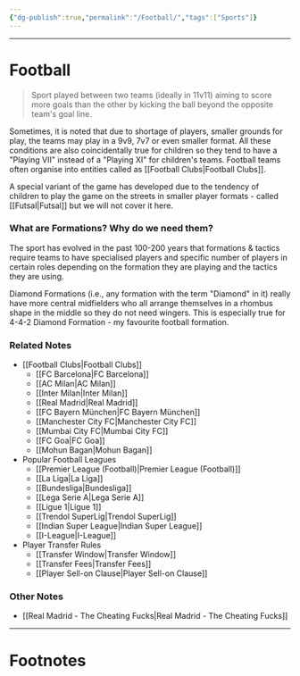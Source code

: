 ```yaml
---
{"dg-publish":true,"permalink":"/Football/","tags":["Sports"]}
---
```



---
# Football
> Sport played between two teams (ideally in 11v11) aiming to score more goals than the other by kicking the ball beyond the opposite team's goal line. 

Sometimes, it is noted that due to shortage of players, smaller grounds for play, the teams may play in a 9v9, 7v7 or even smaller format. All these conditions are also coincidentally true for children so they tend to have a "Playing VII" instead of a "Playing XI" for children's teams.
Football teams often organise into entities called as [[Football Clubs\|Football Clubs]].

A special variant of the game has developed due to the tendency of children to play the game on the streets in smaller player formats - called [[Futsal\|Futsal]] but we will not cover it here.

### What are Formations? Why do we need them?
The sport has evolved in the past 100-200 years that formations & tactics require teams to have specialised players and specific number of players in certain roles depending on the formation they are playing and the tactics they are using.

Diamond Formations (i.e., any formation with the term "Diamond" in it) really have more central midfielders who all arrange themselves in a rhombus shape in the middle so they do not need wingers. This is especially true for 4-4-2 Diamond Formation - my favourite football formation.

### Related Notes
- [[Football Clubs\|Football Clubs]]
	- [[FC Barcelona\|FC Barcelona]]
	- [[AC Milan\|AC Milan]]
	- [[Inter Milan\|Inter Milan]]
	- [[Real Madrid\|Real Madrid]]
	- [[FC Bayern München\|FC Bayern München]]
	- [[Manchester City FC\|Manchester City FC]]
	- [[Mumbai City FC\|Mumbai City FC]]
	- [[FC Goa\|FC Goa]]
	- [[Mohun Bagan\|Mohun Bagan]]
- Popular Football Leagues
	- [[Premier League (Football)\|Premier League (Football)]]
	- [[La Liga\|La Liga]]
	- [[Bundesliga\|Bundesliga]]
	- [[Lega Serie A\|Lega Serie A]]
	- [[Ligue 1\|Ligue 1]]
	- [[Trendol SuperLig\|Trendol SuperLig]]
	- [[Indian Super League\|Indian Super League]]
	- [[I-League\|I-League]]
- Player Transfer Rules
	- [[Transfer Window\|Transfer Window]]
	- [[Transfer Fees\|Transfer Fees]]
	- [[Player Sell-on Clause\|Player Sell-on Clause]]

### Other Notes
- [[Real Madrid - The Cheating Fucks\|Real Madrid - The Cheating Fucks]]

---
# Footnotes